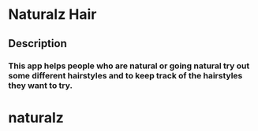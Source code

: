 # Naturalz Hair

## Description

### This app helps people who are natural or going natural try out some different hairstyles and to keep track of the hairstyles they want to try.

# naturalz
